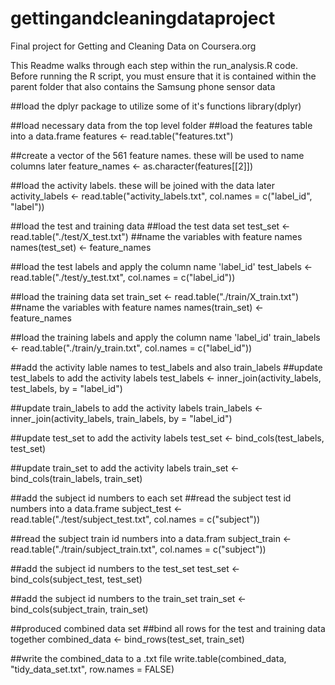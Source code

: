 # gettingandcleaningdataproject
Final project for Getting and Cleaning Data on Coursera.org

This Readme walks through each step within the run_analysis.R code.  Before running the R script, you must ensure that it is contained within the parent folder that also contains the Samsung phone sensor data

##load the dplyr package to utilize some of it's functions
library(dplyr)

##load necessary data from the top level folder
  ##load the features table into a data.frame
  features <- read.table("features.txt")
  
  ##create a vector of the 561 feature names.  these will be used to name columns later
  feature_names <- as.character(features[[2]])
  
  ##load the activity labels.  these will be joined with the data later
  activity_labels <- read.table("activity_labels.txt", col.names = c("label_id", "label"))

##load the test and training data
  ##load the test data set
  test_set <- read.table("./test/X_test.txt")
  ##name the variables with feature names
  names(test_set) <- feature_names
  
  ##load the test labels and apply the column name 'label_id'
  test_labels <- read.table("./test/y_test.txt", col.names = c("label_id"))
  
  ##load the training data set
  train_set <- read.table("./train/X_train.txt")
  ##name the variables with feature names
  names(train_set) <- feature_names
  
  ##load the training labels and apply the column name 'label_id'
  train_labels <- read.table("./train/y_train.txt", col.names = c("label_id"))

##add the activity lable names to test_labels and also train_labels
  ##update test_labels to add the activity labels
  test_labels <- inner_join(activity_labels, test_labels, by = "label_id")
  
  ##update train_labels to add the activity labels
  train_labels <- inner_join(activity_labels, train_labels, by = "label_id")
  
  ##update test_set to add the activity labels
  test_set  <- bind_cols(test_labels, test_set)
  
  ##update train_set to add the activity labels
  train_set <- bind_cols(train_labels, train_set)
  
##add the subject id numbers to each set
  ##read the subject test id numbers into a data.frame
  subject_test <- read.table("./test/subject_test.txt", col.names = c("subject"))
  
  ##read the subject train id numbers into a data.fram
  subject_train <- read.table("./train/subject_train.txt", col.names = c("subject"))
  
  ##add the subject id numbers to the test_set
  test_set <- bind_cols(subject_test, test_set)
  
  ##add the subject id numbers to the train_set
  train_set <- bind_cols(subject_train, train_set)
  
##produced combined data set
  ##bind all rows for the test and training data together
  combined_data <- bind_rows(test_set, train_set)

##write the combined_data to a .txt file
  write.table(combined_data, "tidy_data_set.txt", row.names = FALSE)
  
